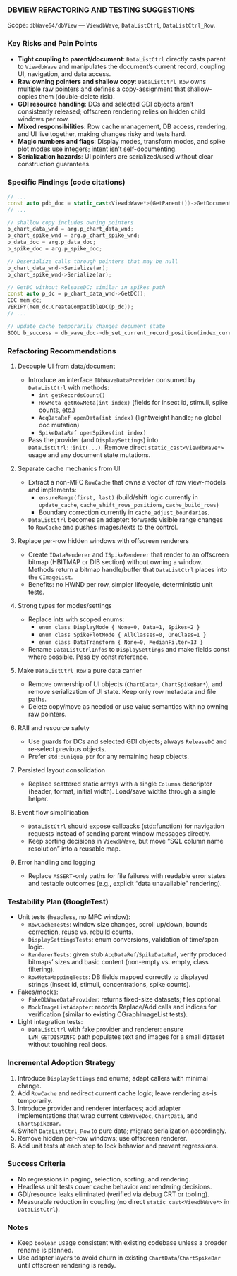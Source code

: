 ### DBVIEW REFACTORING AND TESTING SUGGESTIONS

Scope: `dbWave64/dbView` — `ViewdbWave`, `DataListCtrl`, `DataListCtrl_Row`.

### Key Risks and Pain Points
- **Tight coupling to parent/document**: `DataListCtrl` directly casts parent to `ViewdbWave` and manipulates the document’s current record, coupling UI, navigation, and data access.
- **Raw owning pointers and shallow copy**: `DataListCtrl_Row` owns multiple raw pointers and defines a copy-assignment that shallow-copies them (double-delete risk).
- **GDI resource handling**: DCs and selected GDI objects aren’t consistently released; offscreen rendering relies on hidden child windows per row.
- **Mixed responsibilities**: Row cache management, DB access, rendering, and UI live together, making changes risky and tests hard.
- **Magic numbers and flags**: Display modes, transform modes, and spike plot modes use integers; intent isn’t self-documenting.
- **Serialization hazards**: UI pointers are serialized/used without clear construction guarantees.

### Specific Findings (code citations)
```185:232:dbWave64/dbView/DataListCtrl.cpp
// ...
const auto pdb_doc = static_cast<ViewdbWave*>(GetParent())->GetDocument();
// ...
```
```60:66:dbWave64/dbView/DataListCtrl_Row.cpp
// shallow copy includes owning pointers
p_chart_data_wnd = arg.p_chart_data_wnd;
p_chart_spike_wnd = arg.p_chart_spike_wnd;
p_data_doc = arg.p_data_doc;
p_spike_doc = arg.p_spike_doc;
```
```133:140:dbWave64/dbView/DataListCtrl_Row.cpp
// Deserialize calls through pointers that may be null
p_chart_data_wnd->Serialize(ar);
p_chart_spike_wnd->Serialize(ar);
```
```252:266:dbWave64/dbView/DataListCtrl_Row.cpp
// GetDC without ReleaseDC; similar in spikes path
const auto p_dc = p_chart_data_wnd->GetDC();
CDC mem_dc;
VERIFY(mem_dc.CreateCompatibleDC(p_dc));
// ...
```
```364:372:dbWave64/dbView/DataListCtrl.cpp
// update_cache temporarily changes document state
BOOL b_success = db_wave_doc->db_set_current_record_position(index_current_file);
```

### Refactoring Recommendations
1) Decouple UI from data/document
   - Introduce an interface `IDbWaveDataProvider` consumed by `DataListCtrl` with methods:
     - `int getRecordsCount()`
     - `RowMeta getRowMeta(int index)` (fields for insect id, stimuli, spike counts, etc.)
     - `AcqDataRef openData(int index)` (lightweight handle; no global doc mutation)
     - `SpikeDataRef openSpikes(int index)`
   - Pass the provider (and `DisplaySettings`) into `DataListCtrl::init(...)`. Remove direct `static_cast<ViewdbWave*>` usage and any document state mutations.

2) Separate cache mechanics from UI
   - Extract a non-MFC `RowCache` that owns a vector of row view-models and implements:
     - `ensureRange(first, last)` (build/shift logic currently in `update_cache`, `cache_shift_rows_positions`, `cache_build_rows`)
     - Boundary correction currently in `cache_adjust_boundaries`.
   - `DataListCtrl` becomes an adapter: forwards visible range changes to `RowCache` and pushes images/texts to the control.

3) Replace per-row hidden windows with offscreen renderers
   - Create `IDataRenderer` and `ISpikeRenderer` that render to an offscreen bitmap (HBITMAP or DIB section) without owning a window. Methods return a bitmap handle/buffer that `DataListCtrl` places into the `CImageList`.
   - Benefits: no HWND per row, simpler lifecycle, deterministic unit tests.

4) Strong types for modes/settings
   - Replace ints with scoped enums:
     - `enum class DisplayMode { None=0, Data=1, Spikes=2 }`
     - `enum class SpikePlotMode { AllClasses=0, OneClass=1 }`
     - `enum class DataTransform { None=0, MedianFilter=13 }`
   - Rename `DataListCtrlInfos` to `DisplaySettings` and make fields const where possible. Pass by const reference.

5) Make `DataListCtrl_Row` a pure data carrier
   - Remove ownership of UI objects (`ChartData*`, `ChartSpikeBar*`), and remove serialization of UI state. Keep only row metadata and file paths.
   - Delete copy/move as needed or use value semantics with no owning raw pointers.

6) RAII and resource safety
   - Use guards for DCs and selected GDI objects; always `ReleaseDC` and re-select previous objects.
   - Prefer `std::unique_ptr` for any remaining heap objects.

7) Persisted layout consolidation
   - Replace scattered static arrays with a single `Columns` descriptor (header, format, initial width). Load/save widths through a single helper.

8) Event flow simplification
   - `DataListCtrl` should expose callbacks (std::function) for navigation requests instead of sending parent window messages directly.
   - Keep sorting decisions in `ViewdbWave`, but move “SQL column name resolution” into a reusable map.

9) Error handling and logging
   - Replace `ASSERT`-only paths for file failures with readable error states and testable outcomes (e.g., explicit “data unavailable” rendering).

### Testability Plan (GoogleTest)
- Unit tests (headless, no MFC window):
  - `RowCacheTests`: window size changes, scroll up/down, bounds correction, reuse vs. rebuild counts.
  - `DisplaySettingsTests`: enum conversions, validation of time/span logic.
  - `RendererTests`: given stub `AcqDataRef`/`SpikeDataRef`, verify produced bitmaps’ sizes and basic content (non-empty vs. empty, class filtering).
  - `RowMetaMappingTests`: DB fields mapped correctly to displayed strings (insect id, stimuli, concentrations, spike counts).
- Fakes/mocks:
  - `FakeDbWaveDataProvider`: returns fixed-size datasets; files optional.
  - `MockImageListAdapter`: records Replace/Add calls and indices for verification (similar to existing CGraphImageList tests).
- Light integration tests:
  - `DataListCtrl` with fake provider and renderer: ensure `LVN_GETDISPINFO` path populates text and images for a small dataset without touching real docs.

### Incremental Adoption Strategy
1. Introduce `DisplaySettings` and enums; adapt callers with minimal change.
2. Add `RowCache` and redirect current cache logic; leave rendering as-is temporarily.
3. Introduce provider and renderer interfaces; add adapter implementations that wrap current `CdbWaveDoc`, `ChartData`, and `ChartSpikeBar`.
4. Switch `DataListCtrl_Row` to pure data; migrate serialization accordingly.
5. Remove hidden per-row windows; use offscreen renderer.
6. Add unit tests at each step to lock behavior and prevent regressions.

### Success Criteria
- No regressions in paging, selection, sorting, and rendering.
- Headless unit tests cover cache behavior and rendering decisions.
- GDI/resource leaks eliminated (verified via debug CRT or tooling).
- Measurable reduction in coupling (no direct `static_cast<ViewdbWave*>` in `DataListCtrl`).

### Notes
- Keep `boolean` usage consistent with existing codebase unless a broader rename is planned.
- Use adapter layers to avoid churn in existing `ChartData`/`ChartSpikeBar` until offscreen rendering is ready.


